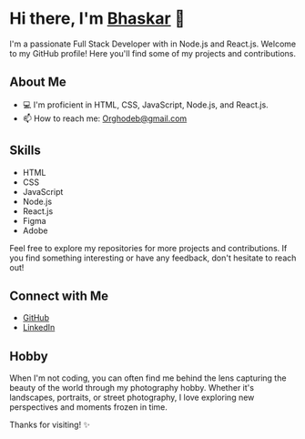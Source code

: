 # Hi there, I'm [Bhaskar](https://github.com/OrghoDeb/OrghoDeb) 👋

I'm a passionate Full Stack Developer with in Node.js and React.js. Welcome to my GitHub profile! Here you'll find some of my projects and contributions.

## About Me
- 💻 I'm proficient in HTML, CSS, JavaScript, Node.js, and React.js.
- 📫 How to reach me: [Orghodeb@gmail.com](Orghodeb@gmail.com)

## Skills
- HTML
- CSS
- JavaScript
- Node.js
- React.js
- Figma
- Adobe

Feel free to explore my repositories for more projects and contributions. If you find something interesting or have any feedback, don't hesitate to reach out!

## Connect with Me
- [GitHub](https://github.com/OrghoDeb)
- [LinkedIn](https://www.linkedin.com/in/bhaskardeb1)

## Hobby
When I'm not coding, you can often find me behind the lens capturing the beauty of the world through my photography hobby. Whether it's landscapes, portraits, or street photography, I love exploring new perspectives and moments frozen in time.

Thanks for visiting! ✨
